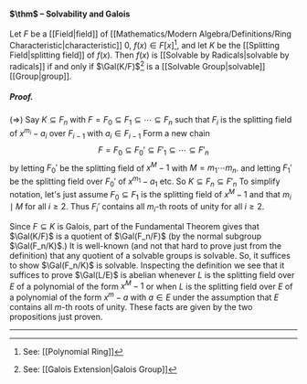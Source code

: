 #### $\thm$ – Solvability and Galois
Let $F$ be a [[Field|field]] of [[Mathematics/Modern Algebra/Definitions/Ring Characteristic|characteristic]] $0$, $f(x) \in F[x]$[^1], and let $K$ be the [[Splitting Field|splitting field]] of $f(x)$. Then $f(x)$ is [[Solvable by Radicals|solvable by radicals]] if and only if $\Gal(K/F)$[^2] is a [[Solvable Group|solvable]] [[Group|group]].

##### *Proof.*
$(\Rightarrow)$ Say $K \subseteq F_n$ with $F = F_0 \subseteq F_1 \subseteq \cdots \subseteq  F_n$ such that $F_i$ is the splitting field of $x^{m_i} - a_i$ over $F_{i-1}$ with $a_i \in F_{i-1}$ Form a new chain $$F = F_0 \subseteq F_0' \subseteq F'_1 \subseteq \cdots \subseteq  F'_n$$by letting $F_0'$ be the splitting field of $x^M - 1$ with $M = m_1 \cdots m_n$. and letting $F_1'$ be the splitting field over $F_0'$ of $x^{m_1} - a_1$ etc. So $K \subseteq F_n \subseteq F'_n$ To simplify notation, let's just assume $F_0 \subseteq F_1$ is the splitting field of $x^M - 1$ and that $m_i \mid M$ for all $i \geq 2$. Thus $F_i'$ contains all $m_i$-th roots of unity for all $i \geq 2$. 

Since $F \subseteq K$ is Galois, part of the Fundamental Theorem gives that $\Gal(K/F)$ is a quotient of $\Gal(F_n/F)$ (by the normal subgroup $\Gal(F_n/K)$.) It is well-known (and not that hard to prove just from the definition) that any quotient of a solvable groups is solvable. So, it suffices to show $\Gal(F_n/K)$ is solvable. Inspecting the definition we see that it suffices to prove $\Gal(L/E)$ is abelian whenever $L$ is the splitting field over $E$ of a polynomial of the form $x^M -1$ or when $L$ is the splitting field over $E$ of a polynomial of the form $x^m - a$ with $a \in E$ under the assumption that $E$ contains all $m$-th roots of unity. These facts are given by the two propositions just proven.
***

[^1]: See: [[Polynomial Ring]]
[^2]: See: [[Galois Extension|Galois Group]]